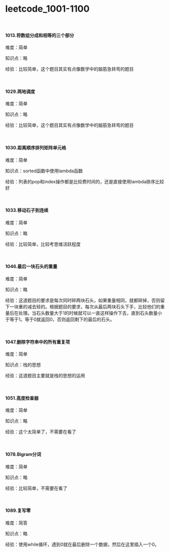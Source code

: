 # leetcode_1001-1100

<br/>

#### 1013.将数组分成和相等的三个部分

难度：简单

知识点：略

经验：比较简单，这个题目其实有点像数学中的脑筋急转弯的题目

<br/>

#### 1029.两地调度

难度：简单

知识点：略

经验：比较简单，这个题目其实有点像数学中的脑筋急转弯的题目

<br/>

#### 1030.距离顺序排列矩阵单元格

难度：简单

知识点：sorted函数中使用lambda函数

经验：列表的pop和index操作都是比较费时间的，还是直接使用lambda排序比较好

<br/>

#### 1033.移动石子到连续

难度：简单

知识点：略

经验：比较简单，比较考思维活跃程度

<br/>

#### 1046.最后一块石头的重量

难度：简单

知识点：略

经验：这道题目的要求是每次同时碎两块石头，如果重量相同，就都碎掉，否则留下一块重的减去轻的。根据题目的要求，每次从最后两块石头下手，比较他们的重量后在处理。当石头数量大于1的时候就可以一直这样操作下去，直到石头数量小于等于1。等于0就返回0，否则返回剩下的最后的石头。

<br/>

#### 1047.删除字符串中的所有重复项

难度：简单

知识点：栈的思想

经验：这道题目主要就是栈的思想的运用

<br/>

#### 1051.高度检查器

难度：简单

知识点：略

经验：这个太简单了，不需要在看了

<br/>

#### 1078.Bigram分词

难度：简单

知识点：略

经验：比较简单，不需要在看了

<br/>

#### 1089.复写零

难度：简答

知识点：略

经验：使用while循环，遇到0就在最后删除一个数据，然后在这里插入一个0。

<br/>



